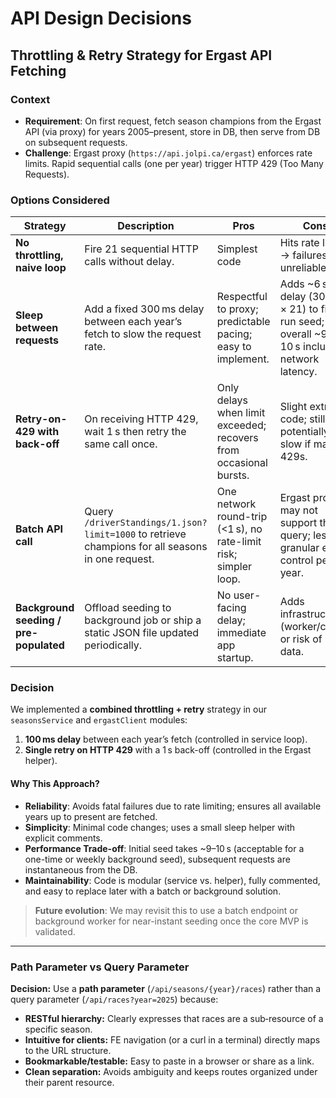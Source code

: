 # API Design Decisions

## Throttling & Retry Strategy for Ergast API Fetching

### Context

* **Requirement**: On first request, fetch season champions from the Ergast API (via proxy) for years 2005–present, store in DB, then serve from DB on subsequent requests.
* **Challenge**: Ergast proxy (`https://api.jolpi.ca/ergast`) enforces rate limits. Rapid sequential calls (one per year) trigger HTTP 429 (Too Many Requests).

### Options Considered

| Strategy                               | Description                                                                                      | Pros                                                              | Cons                                                                                          |
| -------------------------------------- | ------------------------------------------------------------------------------------------------ | ----------------------------------------------------------------- | --------------------------------------------------------------------------------------------- |
| **No throttling, naive loop**          | Fire 21 sequential HTTP calls without delay.                                                     | Simplest code                                                     | Hits rate limit → failures; unreliable.                                                       |
| **Sleep between requests**             | Add a fixed 300 ms delay between each year’s fetch to slow the request rate.                     | Respectful to proxy; predictable pacing; easy to implement.       | Adds \~6 s delay (300 ms × 21) to first-run seed; overall \~9–10 s including network latency. |
| **Retry-on-429 with back-off**         | On receiving HTTP 429, wait 1 s then retry the same call once.                                   | Only delays when limit exceeded; recovers from occasional bursts. | Slight extra code; still potentially slow if many 429s.                                       |
| **Batch API call**                     | Query `/driverStandings/1.json?limit=1000` to retrieve champions for all seasons in one request. | One network round-trip (<1 s), no rate-limit risk; simpler loop.  | Ergast proxy may not support this query; less granular error control per year.                |
| **Background seeding / pre-populated** | Offload seeding to background job or ship a static JSON file updated periodically.               | No user-facing delay; immediate app startup.                      | Adds infrastructure (worker/crons) or risk of stale data.                                     |

### Decision

We implemented a **combined throttling + retry** strategy in our `seasonsService` and `ergastClient` modules:

1. **100 ms delay** between each year’s fetch (controlled in service loop).<br>
2. **Single retry on HTTP 429** with a 1 s back-off (controlled in the Ergast helper).

#### Why This Approach?

* **Reliability**: Avoids fatal failures due to rate limiting; ensures all available years up to present are fetched.
* **Simplicity**: Minimal code changes; uses a small sleep helper with explicit comments.
* **Performance Trade-off**: Initial seed takes \~9–10 s (acceptable for a one-time or weekly background seed), subsequent requests are instantaneous from the DB.
* **Maintainability**: Code is modular (service vs. helper), fully commented, and easy to replace later with a batch or background solution.

> **Future evolution**: We may revisit this to use a batch endpoint or background worker for near-instant seeding once the core MVP is validated.

------------------------------------------
### Path Parameter vs Query Parameter

**Decision:** Use a **path parameter** (`/api/seasons/{year}/races`) rather than a query parameter (`/api/races?year=2025`) because:

- **RESTful hierarchy:** Clearly expresses that races are a sub‐resource of a specific season.  
- **Intuitive for clients:** FE navigation (or a curl in a terminal) directly maps to the URL structure.  
- **Bookmarkable/testable:** Easy to paste in a browser or share as a link.  
- **Clean separation:** Avoids ambiguity and keeps routes organized under their parent resource.
